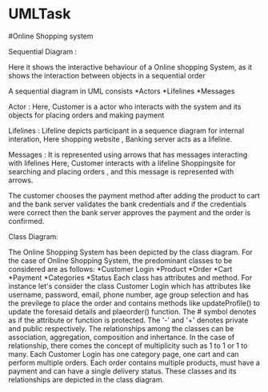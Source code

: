# UMLTask
#Online Shopping system




Sequential Diagram :

Here it shows the interactive behaviour of a Online shopping System, as it shows
the interaction between objects in a sequential order

A sequential diagram in UML consists
*Actors
*Lifelines
*Messages

Actor : Here, Customer is a actor who interacts with the system and its objects for
        placing orders and making payment

Lifelines : Lifeline depicts participant in a sequence diagram for internal interation,
            Here shopping website , Banking server acts as a lifeline.

Messages : It is represented using arrows that has messages interacting with lifelines
           Here, Customer interacts with a lifeline Shoppingsite for searching and placing orders , 
           and this message is represented with arrows.

The customer chooses the payment method after adding the product to cart and the bank server validates the bank
credentials and if the credentials were correct then the bank server approves the payment and the order is confirmed.

Class Diagram:
 
The Online Shopping System has been depicted by the class diagram. For the case of Online Shopping System, the predominant classes to be considered are as follows:
*Customer Login
*Product
*Order
*Cart
*Payment 
*Categories
*Status
Each class has attributes and method. For instance let's consider the class Customer Login which has attributes like username, password, email, phone number, age group selection and has the previlege to place the order and contains methods like updateProfile() to update the foresaid details and plaeorder() function.
The # symbol denotes as if the attribute or function is protected. The '-' and '+' denotes private and public respectively. The relationships among the classes can be association, aggregation, composition and inhertance. In the case of relationship, there comes the concept of multiplicity such as 
1 to 1 or 1 to many.
Each Customer Login has one category page, one cart and can perform multiple orders. Each order contains multiple products, must have a payment and can have a single delivery status. These classes and its relationships are depicted in the class diagram.



